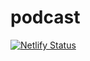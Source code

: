 # podcast

[![Netlify Status](https://api.netlify.com/api/v1/badges/e6f59394-03f8-47eb-8626-f56c2a54c892/deploy-status)](https://app.netlify.com/sites/podcasterz/deploys)
